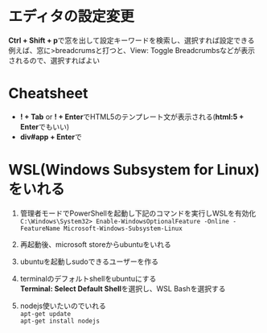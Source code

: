 # エディタの設定変更
**Ctrl + Shift + p**で窓を出して設定キーワードを検索し、選択すれば設定できる  
例えば、窓に\>breadcrumsと打つと、View: Toggle Breadcrumbsなどが表示されるので、選択すればよい

# Cheatsheet
- **! + Tab** or **! + Enter**でHTML5のテンプレート文が表示される(**html:5 + Enter**でもいい)
- **div#app + Enter**で<div id="app"></div>

# WSL(Windows Subsystem for Linux)をいれる  
1. 管理者モードでPowerShellを起動し下記のコマンドを実行しWSLを有効化   
```C:\Windows\System32> Enable-WindowsOptionalFeature -Online -FeatureName Microsoft-Windows-Subsystem-Linux```  

2. 再起動後、microsoft storeからubuntuをいれる  

3. ubuntuを起動しsudoできるユーザーを作る  

4. terminalのデフォルトshellをubuntuにする  
**Terminal: Select Default Shell**を選択し、WSL Bashを選択する  

5. nodejs使いたいのでいれる  
```apt-get update```  
```apt-get install nodejs```
